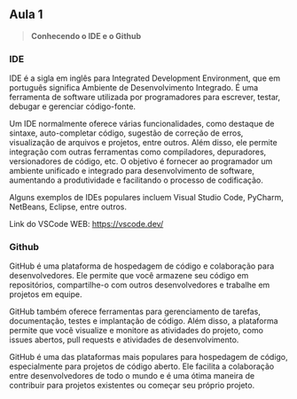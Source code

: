 ## Aula 1 

> **Conhecendo o IDE e o Github**

### IDE

IDE é a sigla em inglês para Integrated Development Environment, que em português significa Ambiente de Desenvolvimento Integrado. É uma ferramenta de software utilizada por programadores para escrever, testar, debugar e gerenciar código-fonte.

Um IDE normalmente oferece várias funcionalidades, como destaque de sintaxe, auto-completar código, sugestão de correção de erros, visualização de arquivos e projetos, entre outros. Além disso, ele permite integração com outras ferramentas como compiladores, depuradores, versionadores de código, etc. O objetivo é fornecer ao programador um ambiente unificado e integrado para desenvolvimento de software, aumentando a produtividade e facilitando o processo de codificação.

Alguns exemplos de IDEs populares incluem Visual Studio Code, PyCharm, NetBeans, Eclipse, entre outros.

Link do VSCode WEB: https://vscode.dev/

### Github

GitHub é uma plataforma de hospedagem de código e colaboração para desenvolvedores. Ele permite que você armazene seu código em repositórios, compartilhe-o com outros desenvolvedores e trabalhe em projetos em equipe.

GitHub também oferece ferramentas para gerenciamento de tarefas, documentação, testes e implantação de código. Além disso, a plataforma permite que você visualize e monitore as atividades do projeto, como issues abertos, pull requests e atividades de desenvolvimento.

GitHub é uma das plataformas mais populares para hospedagem de código, especialmente para projetos de código aberto. Ele facilita a colaboração entre desenvolvedores de todo o mundo e é uma ótima maneira de contribuir para projetos existentes ou começar seu próprio projeto.
